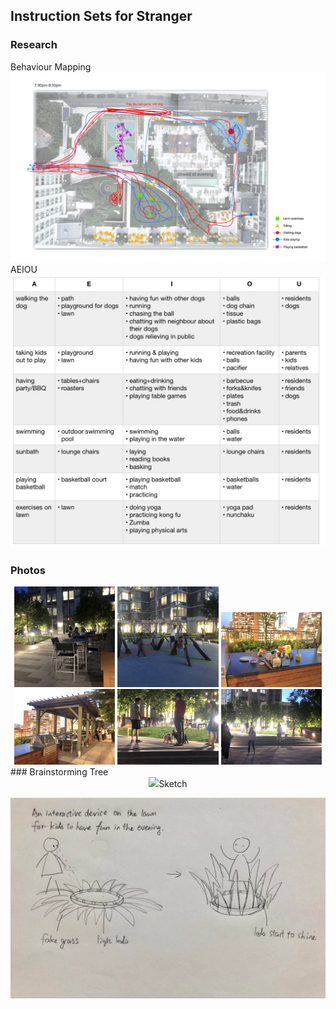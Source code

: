 
## Instruction Sets for Stranger

### Research
Behaviour Mapping
![](https://github.com/EffieSong/effiesong.github.io/raw/master/img-folder/BehaviourMapping.jpg)
AEIOU
![](https://github.com/EffieSong/effiesong.github.io/raw/master/img-folder/AEIOU.jpg)
### Photos
<div align="center">
<img src="https://github.com/EffieSong/effiesong.github.io/raw/master/img-folder/IMG_1974.jpg" width="32%" height="32%">
<img src="https://github.com/EffieSong/effiesong.github.io/raw/master/img-folder/IMG_1978.jpg" width="32%" height="32%">
<img src="https://github.com/EffieSong/effiesong.github.io/blob/master/img-folder/WechatIMG729.jpeg" width="32%" height="32%">
<img src="https://github.com/EffieSong/effiesong.github.io/raw/master/img-folder/WechatIMG730.jpeg" width="32%" height="32%">
    <img src="https://github.com/EffieSong/effiesong.github.io/raw/master/img-folder/WechatIMG731.jpeg" width="32%" height="32%">
    <img src="https://github.com/EffieSong/effiesong.github.io/raw/master/img-folder/WechatIMG732.jpeg" width="32%" height="32%">
    
</div>
### Brainstorming Tree
<div align="center">
<img src="https://github.com/EffieSong/effiesong.github.io/raw/master/img-folder/bstmtree.jpeg>
</div>


### Sketch
![](https://github.com/EffieSong/effiesong.github.io/raw/master/img-folder/firstsketch.jpeg)
